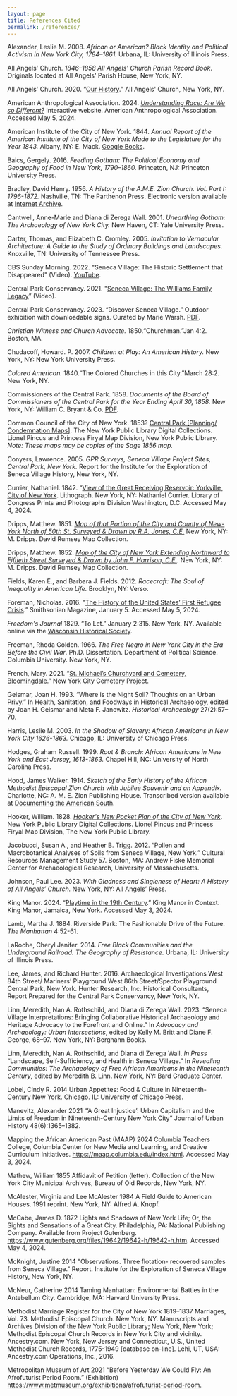 ```yaml
---
layout: page
title: References Cited
permalink: /references/
---
```


Alexander, Leslie M. 2008. *African or American? Black Identity and Political Activism in New York City, 1784–1861.* Urbana, IL: University of Illinois Press.

All Angels' Church. *1846–1858 All Angels' Church Parish Record Book*. Originals located at All Angels' Parish House, New York, NY.

All Angels' Church. 2020. “[Our History](https://allangelschurch.com/our-history/).” All Angels' Church, New York, NY.

American Anthropological Association. 2024. [*Understanding Race: Are We so Different?*](https://understandingrace.org) Interactive website. American Anthropological Association. Accessed May 5, 2024.

American Institute of the City of New York. 1844.	*Annual Report of the American Institute of the City of New York Made to the Legislature for the Year 1843.* Albany, NY: E. Mack. [Google Books](https://books.google.co.mz/books?id=IJwZAQAAIAAJ).

Baics, Gergely. 2016. *Feeding Gotham: The Political Economy and Geography of Food in New York, 1790–1860.* Princeton, NJ: Princeton University Press.

Bradley, David Henry. 1956. *A History of the A.M.E. Zion Church. Vol. Part I: 1796-1872.* Nashville, TN: The Parthenon Press. Electronic version available at [Internet Archive](https://archive.org/details/historyofamezion00brad/page/n3/mode/2up).

Cantwell, Anne-Marie and Diana di Zerega Wall. 2001. *Unearthing Gotham: The Archaeology of New York City.* New Haven, CT: Yale University Press.

Carter, Thomas, and Elizabeth C. Cromley. 2005. *Invitation to Vernacular Architecture: A Guide to the Study of Ordinary Buildings and Landscapes.* Knoxville, TN: University of Tennessee Press.

CBS Sunday Morning. 2022. "Seneca Village: The Historic Settlement that Disappeared" (Video). [YouTube](https://youtu.be/TBxVLdQgGgs?si=TV9jbMCUh4WwhjkV).

Central Park Conservancy. 2021. "[Seneca Village: The Williams Family Legacy](https://www.centralparknyc.org/locations/seneca-village-site)” (Video).

Central Park Conservancy. 2023. “Discover Seneca Village.” Outdoor exhibition with downloadable signs. Curated by Marie Warsh. [PDF](https://s3.amazonaws.com/assets.centralparknyc.org/media/documents/SenecaVillage_Signs_2023.pdf).

*Christian Witness and Church Advocate.* 1850.“Churchman.”Jan 4:2. Boston, MA.

Chudacoff, Howard. P. 2007. *Children at Play: An American History.* New York, NY: New York University Press.

*Colored American.* 1840.“The Colored Churches in this City.”March 28:2. New York, NY.

Commissioners of the Central Park. 1858. *Documents of the Board of Commissioners of the Central Park for the Year Ending April 30, 1858.* New York, NY: William C. Bryant & Co. [PDF](http://nyc.gov/html/records/pdf/govpub/4277documents_manhattan_central_park_1857-58.pdf).

Common Council of the City of New York. 1853? [Central Park [Planning/ Condemnation Maps]](https://digitalcollections.nypl.org/items/4fe489f0-0c4e-0132-c669-58d385a7b928). The New York Public Library Digital Collections. Lionel Pincus and Princess Firyal Map Division, New York Public Library. *Note: These maps may be copies of the Sage 1856 map.*

Conyers, Lawrence. 2005. *GPR Surveys, Seneca Village Project Sites, Central Park, New York.* Report for the Institute for the Exploration of Seneca Village History, New York, NY.

Currier, Nathaniel. 1842. “[View of the Great Receiving Reservoir: Yorkville, City of New York](https://www.loc.gov/item/2002698134/). Lithograph. New York, NY: Nathaniel Currier. Library of Congress Prints and Photographs Division Washington, D.C. Accessed May 4, 2024.

Dripps, Matthew. 1851. [*Map of that Portion of the City and County of New-York North of 50th St. Surveyed & Drawn by R.A. Jones, C.E.*](https://www.davidrumsey.com/luna/servlet/detail/RUMSEY~8~1~3019~90020001:Map-Of-That-Portion-Of-The-City-And) New York, NY: M. Dripps. David Rumsey Map Collection.

Dripps, Matthew. 1852. [*Map of the City of New York Extending Northward to Fiftieth Street Surveyed & Drawn by John F. Harrison, C.E.*](https://www.davidrumsey.com/luna/servlet/detail/RUMSEY~8~1~3018~90020002:City-of-New-York-Extending-Northwar?qvq=q:author%3D%22Dripps%2C%20Matthew%22;lc:RUMSEY~8~1&mi=1&trs=18). New York, NY: M. Dripps. David Rumsey Map Collection.

Fields, Karen E., and Barbara J. Fields. 2012. *Racecraft: The Soul of Inequality in American Life.* Brooklyn, NY: Verso.

Foreman, Nicholas. 2016. "[The History of the United States’ First Refugee Crisis](https://www.smithsonianmag.com/history/history-united-states-first-refugee-crisis-180957717/).” Smithsonian Magazine, January 5.
Accessed May 5, 2024.

*Freedom's Journal* 1829. “To Let.” January 2:315. New York, NY. Available online via the [Wisconsin Historical Society](https://www.wisconsinhistory.org/Records/Article/CS4415).

Freeman, Rhoda Golden. 1966. *The Free Negro in New York City in the Era Before the Civil War*. Ph.D. Dissertation. Department of Political Science. Columbia University. New York, NY.

French, Mary. 2021.	“[St. Michael’s Churchyard and Cemetery, Bloomingdale](https://nycemetery.wordpress.com/2021/08/07/st-michaels-churchyard-and-cemetery-bloomingdale/).” New York City Cemetery Project.

Geismar, Joan H. 1993. “Where is the Night Soil? Thoughts on an Urban Privy.” In Health, Sanitation, and Foodways in Historical Archaeology, edited by Joan H. Geismar and Meta F. Janowitz. *Historical Archaeology* 27(2):57–70.

Harris, Leslie M. 2003. *In the Shadow of Slavery: African Americans in New York City 1626-1863.* Chicago, IL: University of Chicago Press.

Hodges, Graham Russell. 1999. *Root & Branch: African Americans in New York and East Jersey, 1613-1863.* Chapel Hill, NC: University of North Carolina Press.

Hood, James Walker. 1914. *Sketch of the Early History of the African Methodist Episcopal Zion Church with Jubilee Souvenir and an Appendix.* Charlotte, NC: A. M. E. Zion Publishing House. Transcribed version available at [Documenting the American South](https://docsouth.unc.edu/church/hood/hood.html).

Hooker, William. 1828. [*Hooker's New Pocket Plan of the City of New York*](https://digitalcollections.nypl.org/items/ca142350-c5aa-012f-a2f1-58d385a7bc34). New York Public Library Digital Collections. Lionel Pincus and Princess Firyal Map Division, The New York Public Library.

Jacobucci, Susan A., and Heather B. Trigg. 2012. “Pollen and Macrobotanical Analyses of Soils from Seneca Village, New York.” Cultural Resources Management Study 57. Boston, MA: Andrew Fiske Memorial Center for Archaeological Research, University of Massachusetts.

Johnson, Paul Lee. 2023. *With Gladness and Singleness of Heart: A History of All Angels’ Church.* New York, NY: All Angels’ Press.

King Manor. 2024. “[Playtime in the 19th Century](https://www.kingmanor.org/19thcenturyplaytime).” King Manor in Context. King Manor, Jamaica, New York. Accessed May 3, 2024.

Lamb, Martha J. 1884. Riverside Park: The Fashionable Drive of the Future. *The Manhattan* 4:52-61.

LaRoche, Cheryl Janifer. 2014. *Free Black Communities and the Underground Railroad: The Geography of Resistance.* Urbana, IL: University of Illinois Press.

Lee, James, and Richard Hunter. 2016. Archaeological Investigations West 84th Street/ Mariners’ Playground West 86th Street/Spector Playground Central Park, New York. Hunter Research, Inc. Historical Consultants, Report Prepared for the Central Park Conservancy, New York, NY.

Linn, Meredith, Nan A. Rothschild, and Diana di Zerega Wall. 2023. “Seneca Village Interpretations: Bringing Collaborative Historical Archaeology and Heritage Advocacy to the Forefront and Online.”  In *Advocacy and Archaeology: Urban Intersections*, edited by Kelly M. Britt and Diane F. George, 68–97. New York, NY: Berghahn Books.

Linn, Meredith, Nan A. Rothschild, and Diana di Zerega Wall. *In Press*  “Landscape, Self-Sufficiency, and Health in Seneca Village.” In *Revealing Communities: The Archaeology of Free African Americans in the Nineteenth Century*, edited by Meredith B. Linn. New York, NY: Bard Graduate Center.

Lobel, Cindy R.
2014	Urban Appetites: Food & Culture in Nineteenth-Century New York. Chicago. IL: University of Chicago Press.


Manevitz, Alexander
2021	“’A Great Injustice’: Urban Capitalism and the Limits of Freedom in Nineteenth-Century New York City” Journal of Urban History 48(6):1365–1382.

Mapping the African American Past (MAAP)
2024	Columbia Teachers College, Columbia Center for New Media and Learning, and Creative Curriculum Initiatives. https://maap.columbia.edu/index.html. Accessed May 3, 2024.

Mathew, William
1855 	Affidavit of Petition (letter). Collection of the New York City Municipal Archives,
Bureau of Old Records, New York, NY.

McAlester, Virginia and Lee McAlester 
1984	A Field Guide to American Houses. 1991 reprint. New York, NY: Alfred A. Knopf.

McCabe, James D.
1872	Lights and Shadows of New York Life; Or, the Sights and Sensations of a Great City. Philadelphia, PA: National Publishing Company. Available from Project Gutenberg. https://www.gutenberg.org/files/19642/19642-h/19642-h.htm. Accessed May 4, 2024.

McKnight, Justine
2014	"Observations. Three flotation- recovered samples from Seneca Village." Report. Institute for the Exploration of Seneca Village History, New York, NY.

McNeur, Catherine
2014 	Taming Manhattan: Environmental Battles in the Antebellum City. Cambridge, MA:
Harvard University Press.

Methodist Marriage Register for the City of New York 
1819–1837	Marriages, Vol. 73. Methodist Episcopal Church. New York, NY. Manuscripts and Archives Division of the New York Public Library; New York, New York; Methodist Episcopal Church Records in New York City and vicinity. Ancestry.com.  New York, New Jersey and Connecticut, U.S., United Methodist Church Records, 1775-1949 [database on-line]. Lehi, UT, USA: Ancestry.com Operations, Inc., 2016. 

Metropolitan Museum of Art
2021	“Before Yesterday We Could Fly: An Afrofuturist Period Room.” (Exhibition) https://www.metmuseum.org/exhibitions/afrofuturist-period-room.


